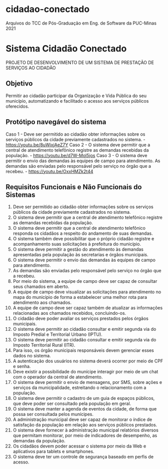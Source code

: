 # cidadao-conectado
Arquivos do TCC de Pós-Graduação em Eng. de Software da PUC-Minas 2021

# Sistema Cidadão Conectado 
PROJETO DE DESENVOLVIMENTO DE UM SISTEMA DE PRESTAÇÃO DE SERVIÇOS AO CIDADÃO

## Objetivo

Permitir ao cidadão participar da Organização e Vida Pública do seu município, automatizando e facilitado o acesso aos serviços públicos oferecidos.

## Protótipo navegável do sistema

Caso 1 - Deve ser permitido ao cidadão obter informações sobre os serviços públicos da cidade previamente cadastrados no sistema. - https://youtu.be/8uWixjAeZ7Y
Caso 2 - O sistema deve permitir que a central de atendimento telefônico registre as demandas recebidas da população. - https://youtu.be/d7W-Mol5jos 
Caso 3 - O sistema deve permitir o envio das demandas às equipes de campo para atendimento. As demandas são enviadas pelo responsável pelo serviço no órgão que a recebeu. - https://youtu.be/OxxHMZk2t44

## Requisitos Funcionais e Não Funcionais do Sistemas

1. Deve ser permitido ao cidadão obter informações sobre os serviços públicos da cidade
previamente cadastrados no sistema.
2. O sistema deve permitir que a central de atendimento telefônico registre as demandas 
recebidas da população.
3. O sistema deve permitir que a central de atendimento telefônico responda os cidadãos a 
respeito do andamento de suas demandas.
4. O sistema também deve possibilitar que o próprio cidadão registre e acompanhamento 
suas solicitações à prefeitura do município.
5. O sistema deve permitir a gestão do atendimento às demandas apresentadas pela 
população às secretarias e órgãos municipais.
6. O sistema deve permitir o envio das demandas às equipes de campo para atendimento.
7. As demandas são enviadas pelo responsável pelo serviço no órgão que a recebeu.
8. Por meio do sistema, a equipe de campo deve ser capaz de consultar seus chamados em 
aberto.
9. A equipe de campo deve visualizar as solicitações para atendimento no mapa do 
município de forma a estabelecer uma melhor rota para atendimento aos chamados.
10. A equipe de campo deve ser capaz também de atualizar as informações relacionadas aos 
chamados recebidos, concluindo-os. 
11. O cidadão deve poder avaliar os serviços prestados pelos órgãos municipais.
12. O sistema deve permitir ao cidadão consultar e emitir segunda via do Imposto Predial e 
Territorial Urbano (IPTU).
13. O sistema deve permitir ao cidadão consultar e emitir segunda via do Imposto 
Territorial Rural (ITR).
14. Para isso, os órgão municipais responsáveis devem gerenciar esses dados no sistema.
15. A autenticação dos usuários no sistema deverá ocorrer por meio de CPF e senha.
16. Deve existir a possibilidade do munícipe interagir por meio de um chat com o operador 
da central de atendimento.
17. O sistema deve permitir o envio de mensagens, por SMS, sobre ações e serviços da 
municipalidade, estreitando o relacionamento com a população.
18. O sistema deve permitir o cadastro de um guia de espaços públicos, que deve poder ser 
consultado pela população em geral.
19. O sistema deve manter a agenda de eventos da cidade, de forma que possa ser 
consultada pelos munícipes.
20. A administração municipal deve ser capaz de monitorar o índice de satisfação da 
população em relação aos serviços públicos prestados.
21. O sistema deve fornecer à administração municipal relatórios diversos que permitam 
monitorar, por meio de indicadores de desempenho, as demandas da população.
22. Os cidadãos devem poder acessar o sistema por meio da Web e aplicativos para tablets e 
smartphones.
23. O sistema deve ter um controle de segurança baseado em perfis de acesso.
